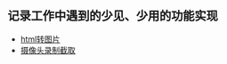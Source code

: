 ## 记录工作中遇到的少见、少用的功能实现
- <a href="./1.html转图片.md">html转图片<a/>
- <a href="./2.摄像头录制截取.md">摄像头录制截取<a/>

